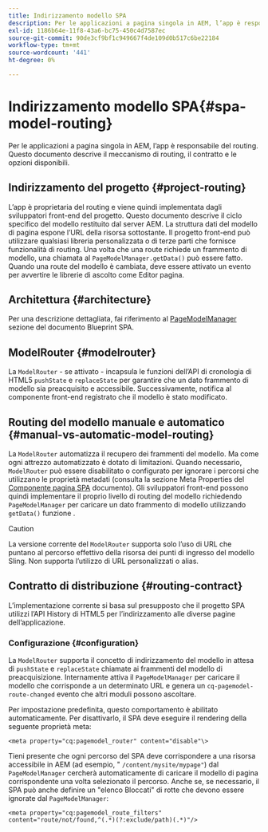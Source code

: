 ```yaml
---
title: Indirizzamento modello SPA
description: Per le applicazioni a pagina singola in AEM, l’app è responsabile del routing. Questo documento descrive il meccanismo di routing, il contratto e le opzioni disponibili.
exl-id: 1186b64e-11f8-43a6-bc75-450c4d7587ec
source-git-commit: 90de3cf9bf1c949667f4de109d0b517c6be22184
workflow-type: tm+mt
source-wordcount: '441'
ht-degree: 0%

---
```


# Indirizzamento modello SPA{#spa-model-routing}

Per le applicazioni a pagina singola in AEM, l’app è responsabile del routing. Questo documento descrive il meccanismo di routing, il contratto e le opzioni disponibili.

## Indirizzamento del progetto {#project-routing}

L’app è proprietaria del routing e viene quindi implementata dagli sviluppatori front-end del progetto. Questo documento descrive il ciclo specifico del modello restituito dal server AEM. La struttura dati del modello di pagina espone l’URL della risorsa sottostante. Il progetto front-end può utilizzare qualsiasi libreria personalizzata o di terze parti che fornisce funzionalità di routing. Una volta che una route richiede un frammento di modello, una chiamata al `PageModelManager.getData()` può essere fatto. Quando una route del modello è cambiata, deve essere attivato un evento per avvertire le librerie di ascolto come Editor pagina.

## Architettura {#architecture}

Per una descrizione dettagliata, fai riferimento al [PageModelManager](blueprint.md#pagemodelmanager) sezione del documento Blueprint SPA.

## ModelRouter {#modelrouter}

La `ModelRouter` - se attivato - incapsula le funzioni dell’API di cronologia di HTML5 `pushState` e `replaceState` per garantire che un dato frammento di modello sia preacquisito e accessibile. Successivamente, notifica al componente front-end registrato che il modello è stato modificato.

## Routing del modello manuale e automatico {#manual-vs-automatic-model-routing}

La `ModelRouter` automatizza il recupero dei frammenti del modello. Ma come ogni attrezzo automatizzato è dotato di limitazioni. Quando necessario, `ModelRouter` può essere disabilitato o configurato per ignorare i percorsi che utilizzano le proprietà metadati (consulta la sezione Meta Properties del [Componente pagina SPA](page-component.md) documento). Gli sviluppatori front-end possono quindi implementare il proprio livello di routing del modello richiedendo `PageModelManager` per caricare un dato frammento di modello utilizzando `getData()` funzione .

>[!CAUTION]
>
>La versione corrente del `ModelRouter` supporta solo l’uso di URL che puntano al percorso effettivo della risorsa dei punti di ingresso del modello Sling. Non supporta l’utilizzo di URL personalizzati o alias.

## Contratto di distribuzione {#routing-contract}

L’implementazione corrente si basa sul presupposto che il progetto SPA utilizzi l’API History di HTML5 per l’indirizzamento alle diverse pagine dell’applicazione.

### Configurazione {#configuration}

La `ModelRouter` supporta il concetto di indirizzamento del modello in attesa di `pushState` e `replaceState` chiamate ai frammenti del modello di preacquisizione. Internamente attiva il `PageModelManager` per caricare il modello che corrisponde a un determinato URL e genera un `cq-pagemodel-route-changed` evento che altri moduli possono ascoltare.

Per impostazione predefinita, questo comportamento è abilitato automaticamente. Per disattivarlo, il SPA deve eseguire il rendering della seguente proprietà meta:

```
<meta property="cq:pagemodel_router" content="disable"\>
```

Tieni presente che ogni percorso del SPA deve corrispondere a una risorsa accessibile in AEM (ad esempio, &quot; `/content/mysite/mypage"`) dal `PageModelManager` cercherà automaticamente di caricare il modello di pagina corrispondente una volta selezionato il percorso. Anche se, se necessario, il SPA può anche definire un &quot;elenco Bloccati&quot; di rotte che devono essere ignorate dal `PageModelManager`:

```
<meta property="cq:pagemodel_route_filters" content="route/not/found,^(.*)(?:exclude/path)(.*)"/>
```
